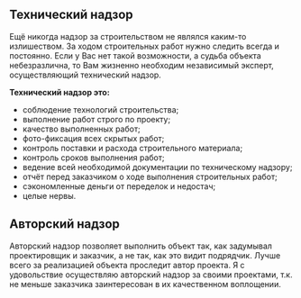 ## Технический надзор

Ещё никогда надзор за строительством не являлся каким-то излишеством. За ходом  строительных работ нужно следить всегда и постоянно. Если у Вас  нет такой возможности, а судьба объекта небезразлична, то Вам жизненно необходим независимый эксперт, осуществляющий технический надзор.

**Технический надзор это:**
* соблюдение технологий строительства;
* выполнение работ строго по проекту;
* качество выполненных работ;
* фото-фиксация всех скрытых работ;
* контроль поставки и расхода строительного материала;
* контроль сроков выполнения работ;
* ведение всей необходимой документации по техническому надзору;
* отчёт перед заказчиком о ходе выполнения строительных работ;
* сэкономленные деньги от переделок и недостач;
* целые нервы.


## Авторский надзор

Авторский надзор позволяет выполнить объект так, как задумывал проектировщик и заказчик, а не так, как это видит подрядчик. Лучше всего за реализацией объекта проследит автор проекта.
Я с удовольствие осуществляю авторский надзор за своими проектами, т.к. не меньше заказчика заинтересован в их качественном воплощении.
